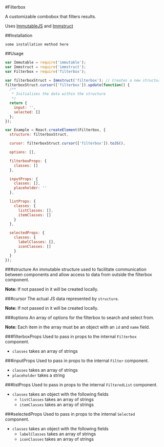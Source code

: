 #Filterbox

A customizable combobox that filters results.

Uses [ImmutableJS](https://github.com/facebook/immutable-js) and
[Immstruct](https://github.com/omniscientjs/immstruct)

##Installation

`some installation method here`

##Usage
```js
var Immutable = require('immutable');
var Immstruct = require('immstruct');
var Filterbox = require('filterbox');

var filterboxStruct = Immstruct('filterbox'); // Creates a new structure
filterboxStruct.cursor(['filterbox']).update(function() {
  /**
   * Initializes the data within the structure
   */
  return {
    input: '',
    selected: []
  };
});

var Example = React.createElement(Filterbox, {
  structure: filterboxStruct,

  cursor: filterboxStruct.cursor(['filterbox']).toJS(),

  options: [],

  filterboxProps: {
    classes: []
  },

  inputProps: {
    classes: [],
    placeholder: ''
  },

  listProps: {
    classes: {
      listClasses: [],
      itemClasses: []
    }
  },

  selectedProps: {
    classes: {
      labelClasses: [],
      iconClasses: []
    }
  }
});
```

###structure
An immutable structure used to facilitate communication between components and
allow access to data from outside the filterbox component.

__Note:__ If not passed in it will be created locally.

###cursor
The actual JS data represented by `structure`.

__Note:__ If not passed in it will be created locally.

###options
An array of options for the filterbox to search and select from.

__Note:__ Each item in the array must be an object with an `id` and `name` field.

###filterboxProps
Used to pass in props to the internal `Filterbox` component.

* `classes` takes an array of strings

###inputProps
Used to pass in props to the internal `Filter` component.

* `classes` takes an array of strings
* `placeholder` takes a string

###listProps
Used to pass in props to the internal `FilteredList` component.

* `classes` takes an object with the following fields
  * `listClasses` takes an array of strings
  * `itemClasses` takes an array of strings

###selectedProps
Used to pass in props to the internal `Selected` component.

* `classes` takes an object with the following fields
  * `labelClasses` takes an array of strings
  * `iconClasses` takes an array of strings
